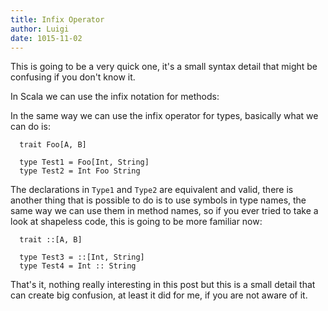 ```yaml
---
title: Infix Operator
author: Luigi
date: 1015-11-02 
---
```


This is going to be a very quick one, it's a small syntax detail that 
might be confusing if you don't know it.

In Scala we can use the infix notation for methods:


In the same way we can use the infix operator for types,
basically what we can do is:

```
  trait Foo[A, B]

  type Test1 = Foo[Int, String]
  type Test2 = Int Foo String
```

The declarations in `Type1` and `Type2` are equivalent and valid,
there is another thing that is possible to do is to use symbols in 
type names, the same way we can use them in method names, 
so if you ever tried to take a look at shapeless code,
this is going to be more familiar now:

```
  trait ::[A, B]

  type Test3 = ::[Int, String]
  type Test4 = Int :: String
```

That's it, nothing really interesting in this post but this is a small
detail that can create big confusion, at least it did for me,
if you are not aware of it.
